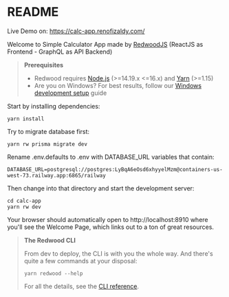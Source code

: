 # README

Live Demo on: https://calc-app.renofizaldy.com/

Welcome to Simple Calculator App made by [RedwoodJS](https://redwoodjs.com) (ReactJS as Frontend - GraphQL as API Backend)

> **Prerequisites**
>
> - Redwood requires [Node.js](https://nodejs.org/en/) (>=14.19.x <=16.x) and [Yarn](https://yarnpkg.com/) (>=1.15)
> - Are you on Windows? For best results, follow our [Windows development setup](https://redwoodjs.com/docs/how-to/windows-development-setup) guide

Start by installing dependencies:

```
yarn install
```

Try to migrate database first:

```
yarn rw prisma migrate dev
```

Rename .env.defaults to .env with DATABASE_URL variables that contain:

```
DATABASE_URL=postgresql://postgres:LyBqA6eOsd6xhyyelMzm@containers-us-west-73.railway.app:6865/railway
```

Then change into that directory and start the development server:

```
cd calc-app
yarn rw dev
```

Your browser should automatically open to http://localhost:8910 where you'll see the Welcome Page, which links out to a ton of great resources.

> **The Redwood CLI**
>
> From dev to deploy, the CLI is with you the whole way.
> And there's quite a few commands at your disposal:
> ```
> yarn redwood --help
> ```
> For all the details, see the [CLI reference](https://redwoodjs.com/docs/cli-commands).